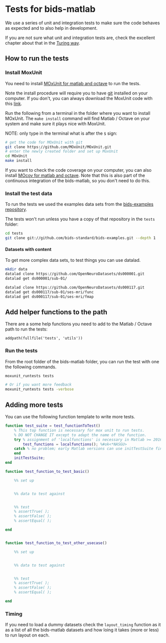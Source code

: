 # Tests for bids-matlab

We use a series of unit and integration tests to make sure the code behaves as
expected and to also help in development.

If you are not sure what unit and integration tests are, check the excellent
chapter about that in the
[Turing way](https://the-turing-way.netlify.app/reproducible-research/testing.html).

## How to run the tests

### Install MoxUnit

You need to install
[MOxUnit for matlab and octave](https://github.com/MOxUnit/MOxUnit) to run the
tests.

Note the install procedure will require you to have
[git](https://git-scm.com/downloads) installed on your computer. If you don't,
you can always download the MoxUnit code with this
[link](https://github.com/MOxUnit/MOxUnit/archive/master.zip).

Run the following from a terminal in the folder where you want to install
MOxUnit. The `make install` command will find Matlab / Octave on your system and
make sure it plays nice with MoxUnit.

NOTE: only type in the terminal what is after the `$` sign:

```bash
# get the code for MOxUnit with git
git clone https://github.com/MOxUnit/MOxUnit.git
# enter the newly created folder and set up MoxUnit
cd MOxUnit
make install
```

If you want to check the code coverage on your computer, you can also install
[MOcov for matlab and octave](https://github.com/MOcov/MOcov). Note that this is
also part of the continuous integration of the bids-matlab, so you don't need to
do this.

### Install the test data

To run the tests we used the examples data sets from the
[bids-examples repository](https://github.com/bids-standard/bids-examples).

The tests won't run unless you have a copy of that repository in the `tests`
folder:

```bash
cd tests
git clone git://github.com/bids-standard/bids-examples.git --depth 1
```

#### Datasets with content

To get more complex data sets, to test things you can use datalad.

```bash
mkdir data
datalad clone https://github.com/OpenNeuroDatasets/ds000001.git
datalad get ds000001/sub-01/

datalad clone https://github.com/OpenNeuroDatasets/ds000117.git
datalad get ds000117/sub-01/ses-mri/func
datalad get ds000117/sub-01/ses-mri/fmap


```

## Add helper functions to the path

There are a some help functions you need to add to the Matlab / Octave path to
run the tests:

```
addpath(fullfile('tests', 'utils'))
```

### Run the tests

From the root folder of the bids-matlab folder, you can run the test with one
the following commands.

```bash
moxunit_runtests tests

# Or if you want more feedback
moxunit_runtests tests -verbose
```

## Adding more tests

You can use the following function template to write more tests.

```matlab
function test_suite = test_functionToTest()
    % This top function is necessary for mox unit to run tests.
    % DO NOT CHANGE IT except to adapt the name of the function.
    try % assignment of 'localfunctions' is necessary in Matlab >= 2016
        test_functions = localfunctions(); %#ok<*NASGU>
    catch % no problem; early Matlab versions can use initTestSuite fine
    end
    initTestSuite;
end

function test_function_to_test_basic()

    %% set up


    %% data to test against


    %% test
    % assertTrue( );
    % assertFalse( );
    % assertEqual( );

end


function test_function_to_test_other_usecase()

    %% set up


    %% data to test against


    %% test
    % assertTrue( );
    % assertFalse( );
    % assertEqual( );

end

```

### Timing

If you need to load a dummy datasets check the `layout_timing` function as it as
a list of all the bids-matlab datasets and how loing it takes (more or less) to
run layout on each.
